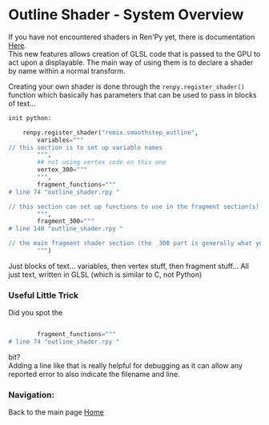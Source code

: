 # Outline Shader - System Overview

If you have not encountered shaders in Ren'Py yet, there is documentation [Here](https://www.renpy.org/doc/html/model.html).  
This new features allows creation of GLSL code that is passed to the GPU to act upon a displayable. The main way of using them is to declare a shader by name within a normal transform. 

Creating your own shader is done through the `renpy.register_shader()` function which basically has parameters that can be used to pass in blocks of text...

```py
init python:

    renpy.register_shader("remix.smoothstep_outline",
        variables="""
// this section is to set up variable names 
        """,
        ## not using vertex code on this one
        vertex_300="""
        """,
        fragment_functions="""
# line 74 "outline_shader.rpy "

// this section can set up functions to use in the fragment section(s)
        """,
        fragment_300="""
# line 140 "outline_shader.rpy "

// the main fragment shader section (the _300 part is generally what you would use to indicate main)
        """)
```
Just blocks of text... variables, then vertex stuff, then fragment stuff... All just text, written in GLSL (which is similar to C, not Python)  

### Useful Little Trick  
Did you spot the 
```py

        fragment_functions="""
# line 74 "outline_shader.rpy "
```
bit?  
Adding a line like that is really helpful for debugging as it can allow any reported error to also indicate the filename and line.


### Navigation:

Back to the main page [Home](README.md)
